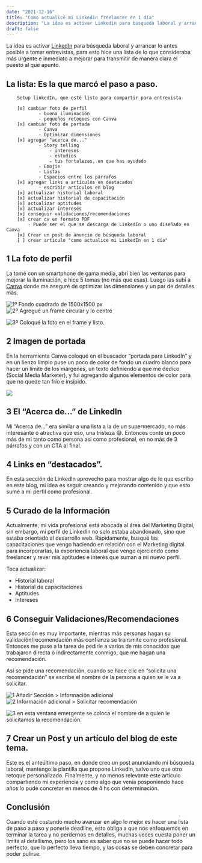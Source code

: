 ```yaml
---
date: "2021-12-16"
title: "Como actualicé mi LinkedIn freelancer en 1 día"
description: "La idea es activar Linkedin para busqueda laboral y arrancar lo antes posible a tomar entreivstas."
draft: false
---
```


La idea es activar [LinkedIn](https://www.linkedin.com) para búsqueda laboral y arrancar lo antes posible a tomar entrevistas, para esto hice una lista de lo que consideraba más urgente e inmediato a mejorar para transmitir  de manera clara el puesto al que apunto.


## La lista: Es la que marcó el paso a paso.

```
    Setup linkedIn, que esté listo para compartir para entrevista
    
    [x] cambiar foto de perfil
            - buena iluminación
            - pequeños retoques con Canva
    [x] cambiar foto de portada
            - Canva
            - Optimizar dimensiones
    [x] agregar "acerca de..."
            - Story telling
                - intereses
                - estudios
                - tus fortalezas, en que has ayudado
            - Emojis
            - Listas
            - Espacios entre los párrafos
    [x] agregar links a artículos en destacados
            - escribir artículos en blog
    [x] actualizar historial laboral
    [x] actualizar historial de capacitación
    [x] actualizar aptitudes
    [x] actualizar intereses
    [x] conseguir validaciones/recomendaciones
    [x] crear cv en formato PDF
        - Puede ser el que se descarga de LinkedIn o uno diseñado en Canva
    [x] Crear un post de anuncio de búsqueda laboral
    [ ] crear articulo "como actualice mi LinkedIn en 1 día"
```

## 1 La foto de perfil

La tomé con un smartphone de gama media, abrí bien las ventanas para mejorar la iluminación, e hice 5 tomas (no más que esas). Luego las subí a [Canva](https://www.canva.com/) donde me aseguré de optimizar las dimensiones y un par de detalles más.


![1º  Fondo cuadrado de 1500x1500 px](https://paper-attachments.dropbox.com/s_057163021FE859E7D148E1CA3B3DF39864F70A9B5736A5D1C4FF2D8D0F74D41A_1639672428799_image.png)
![2º Agregué un frame circular y lo centré](https://paper-attachments.dropbox.com/s_057163021FE859E7D148E1CA3B3DF39864F70A9B5736A5D1C4FF2D8D0F74D41A_1639672507276_image.png)

![3º Coloqué la foto en el frame y listo.](https://paper-attachments.dropbox.com/s_057163021FE859E7D148E1CA3B3DF39864F70A9B5736A5D1C4FF2D8D0F74D41A_1639672587879_image.png)



## 2  Imagen de portada

En la herramienta Canva coloqué en el buscador “portada para LinkedIn” y en un lienzo limpio puse un poco de color de fondo un cuadro blanco para hacer un límite de los márgenes, un texto definiendo a que me dedico  (Social Media Marketer), y fui agregando algunos elementos de color para que no quede tan frío e insípido.


![](https://paper-attachments.dropbox.com/s_057163021FE859E7D148E1CA3B3DF39864F70A9B5736A5D1C4FF2D8D0F74D41A_1639673573726_image.png)



## 3 El “Acerca de…” de LinkedIn

Mi “Acerca de…” era similar a una lista a la de un supermercado, no más interesante o atractiva que eso, una tristeza 😅. Entonces conté un poco más de mi tanto como persona así como profesional, en no más de 3 párrafos y con un CTA al final.


## 4 Links en “destacados”.

En esta sección de LinkedIn aprovecho para mostrar algo de lo que escribo en este blog, mi idea es seguir creando y mejorando contenido y que esto sumé a mi perfil como profesional.


## 5 Curado de la Información 

Actualmente, mi vida profesional está abocada al área del Marketing Digital, sin embargo, mi perfil de LinkedIn no solo estaba abandonado, sino que estaba orientado al desarrollo web. Rápidamente, busqué las capacitaciones que vengo haciendo en relación con el Marketing digital para incorporarlas, la experiencia laboral que vengo ejerciendo como freelancer y rever mis aptitudes e interés que suman a mi nuevo perfil. 

Toca actualizar:

- Historial laboral
- Historial de capacitaciones
- Aptitudes
- Intereses
## 6 Conseguir Validaciones/Recomendaciones

Esta sección es muy importante, mientras más personas hagan su validación/recomendación más confianza se transmite como profesional. Entonces me puse a la tarea de pedirle a varios de mis conocidos que trabajaron directa o indirectamente conmigo, que me hagan una recomendación.

Así se pide una recomendación, cuando se hace clic en “solicita una recomendación” se escribe el nombre de la persona a quien se le va a solicitar.

![1 Añadir Sección > Información adicional](https://paper-attachments.dropbox.com/s_057163021FE859E7D148E1CA3B3DF39864F70A9B5736A5D1C4FF2D8D0F74D41A_1639681464923_image.png)
![2 Información adicional > Solicitar recomendación](https://paper-attachments.dropbox.com/s_057163021FE859E7D148E1CA3B3DF39864F70A9B5736A5D1C4FF2D8D0F74D41A_1639681485917_image.png)

![3 en esta ventana emergente se coloca el nombre de a quien le solicitamos la recomendación.](https://paper-attachments.dropbox.com/s_057163021FE859E7D148E1CA3B3DF39864F70A9B5736A5D1C4FF2D8D0F74D41A_1639684847310_image.png)



## 7 Crear un Post y un artículo del blog de este tema.

Este es el anteúltimo paso, en donde creo un post anunciando mi búsqueda laboral, mantengo la plantilla que propone LinkedIn, salvo uno que otro retoque personalizado.
Finalmente, y no menos relevante este artículo compartiendo mi experiencia y como algo que venía posponiendo hace años lo pude concretar en menos de 4 hs con determinación.


## Conclusión

Cuando esté costando mucho avanzar en algo lo mejor es hacer una lista de paso a paso y ponerle deadline, esto obliga a que nos enfoquemos en terminar la tarea y no perdernos en detalles, muchas veces cuesta poner un límite al detallismo, pero los sano es saber que no se puede hacer todo perfecto, que lo perfecto lleva tiempo, y las cosas se deben concretar para poder pulirse.
